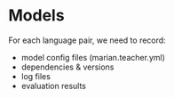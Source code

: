 # Models

For each language pair, we need to record:
- model config files (marian.teacher.yml)
- dependencies & versions
- log files
- evaluation results
